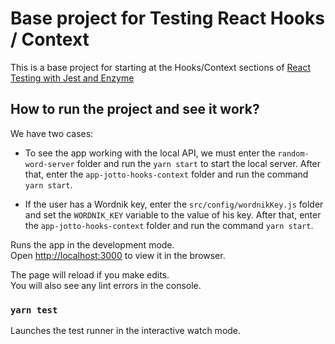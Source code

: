 # Base project for Testing React Hooks / Context

This is a base project for starting at the Hooks/Context sections of [React Testing with Jest and Enzyme](https://www.udemy.com/course/react-testing-with-jest-and-enzyme/?referralCode=3A42BF689E28CADB0587)

## How to run the project and see it work?

We have two cases:

- To see the app working with the local API, we must enter the `random-word-server` folder and run the `yarn start` to start the local server. After that, enter the `app-jotto-hooks-context` folder and run the command `yarn start`.

- If the user has a Wordnik key, enter the `src/config/wordnikKey.js` folder and set the `WORDNIK_KEY` variable to the value of his key. After that, enter the `app-jotto-hooks-context` folder and run the command `yarn start`.

Runs the app in the development mode.\
Open [http://localhost:3000](http://localhost:3000) to view it in the browser.

The page will reload if you make edits.\
You will also see any lint errors in the console.

### `yarn test`

Launches the test runner in the interactive watch mode.
